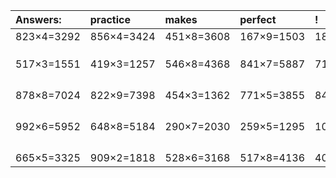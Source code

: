 | Answers: | practice | makes | perfect | ! |
| :--- | :--- | :--- | :--- | :--- |
| 823×4=3292 | 856×4=3424 | 451×8=3608 | 167×9=1503 | 186×3=558 | 
|   |   |   |   |   | 
|   |   |   |   |   | 
|   |   |   |   |   | 
| 517×3=1551 | 419×3=1257 | 546×8=4368 | 841×7=5887 | 713×2=1426 | 
|   |   |   |   |   | 
|   |   |   |   |   | 
|   |   |   |   |   | 
|   |   |   |   |   | 
| 878×8=7024 | 822×9=7398 | 454×3=1362 | 771×5=3855 | 841×4=3364 | 
|   |   |   |   |   | 
|   |   |   |   |   | 
|   |   |   |   |   | 
|   |   |   |   |   | 
| 992×6=5952 | 648×8=5184 | 290×7=2030 | 259×5=1295 | 106×9=954 | 
|   |   |   |   |   | 
|   |   |   |   |   | 
|   |   |   |   |   | 
|   |   |   |   |   | 
| 665×5=3325 | 909×2=1818 | 528×6=3168 | 517×8=4136 | 406×3=1218 | 
